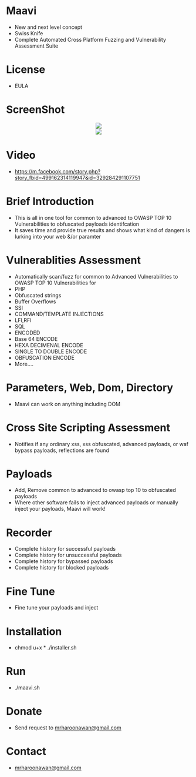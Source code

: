 # Maavi
- New and next level concept
- Swiss Knife
- Complete Automated Cross Platform Fuzzing and Vulnerability Assessment Suite

# License
- EULA

# ScreenShot
<div align="center">
    <img src="https://i.ibb.co/qgc13zK/m1.png"</img> 
</div>

<div align="center">
    <img src="https://i.ibb.co/RNF4Jdw/m2.png"</img> 
</div>


# Video
- https://m.facebook.com/story.php?story_fbid=499162314119947&id=329284291107751

# Brief Introduction
- This is all in one tool for common to advanced to OWASP TOP 10 Vulnerabilities to obfuscated payloads identifcation
- It saves time and provide true results and shows what kind of dangers is lurking into your web &/or paramter

# Vulnerablities Assessment
- Automatically scan/fuzz for common to Advanced Vulnerabilities to OWASP TOP 10 Vulnerabilities for
- PHP
- Obfuscated strings
- Buffer Overflows
- SSI
- COMMAND/TEMPLATE INJECTIONS
- LFI,RFI
- SQL
- ENCODED
- Base 64 ENCODE
- HEXA DECIMENAL ENCODE
- SINGLE TO DOUBLE ENCODE
- OBFUSCATION ENCODE
- More....

# Parameters, Web, Dom, Directory
- Maavi can work on anything including DOM

# Cross Site Scripting Assessment
- Notifies if any ordinary xss, xss obfuscated, advanced payloads, or waf bypass payloads, reflections are found

# Payloads
- Add, Remove common to advanced to owasp top 10 to obfuscated payloads
- Where other software fails to inject advanced payloads or manually inject your payloads, Maavi will work!

# Recorder
- Complete history for successful payloads
- Complete history for unsuccessful payloads
- Complete history for bypassed payloads
- Complete history for blocked payloads

# Fine Tune
- Fine tune your payloads and inject

# Installation
- chmod u+x *
./installer.sh

# Run
- ./maavi.sh

# Donate
- Send request to mrharoonawan@gmail.com

# Contact
- mrharoonawan@gmail.com
